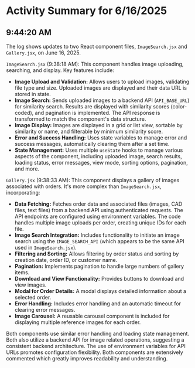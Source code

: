 # Activity Summary for 6/16/2025

## 9:44:20 AM
The log shows updates to two React component files, `ImageSearch.jsx` and `Gallery.jsx`, on June 16, 2025.

`ImageSearch.jsx` (9:38:18 AM): This component handles image uploading, searching, and display.  Key features include:

* **Image Upload and Validation:**  Allows users to upload images, validating file type and size.  Uploaded images are displayed and their data URL is stored in state.
* **Image Search:** Sends uploaded images to a backend API (`API_BASE_URL`) for similarity search.  Results are displayed with similarity scores (color-coded), and pagination is implemented.  The API response is transformed to match the component's data structure.
* **Image Display:** Images are displayed in a grid or list view, sortable by similarity or name, and filterable by minimum similarity score.
* **Error and Success Handling:** Uses state variables to manage error and success messages, automatically clearing them after a set time.
* **State Management:** Uses multiple `useState` hooks to manage various aspects of the component, including uploaded image, search results, loading status, error messages, view mode, sorting options, pagination, and more.


`Gallery.jsx` (9:38:33 AM): This component displays a gallery of images associated with orders.  It's more complex than `ImageSearch.jsx`, incorporating:

* **Data Fetching:** Fetches order data and associated files (images, CAD files, text files) from a backend API using authenticated requests.  The API endpoints are configured using environment variables.  The code handles multiple image uploads per order, creating unique IDs for each file.
* **Image Search Integration:** Includes functionality to initiate an image search using the `IMAGE_SEARCH_API` (which appears to be the same API used in `ImageSearch.jsx`).
* **Filtering and Sorting:** Allows filtering by order status and sorting by creation date, order ID, or customer name.
* **Pagination:** Implements pagination to handle large numbers of gallery items.
* **Download and View Functionality:**  Provides buttons to download and view images.
* **Modal for Order Details:**  A modal displays detailed information about a selected order.
* **Error Handling:** Includes error handling and an automatic timeout for clearing error messages.
* **Image Carousel:** A reusable carousel component is included for displaying multiple reference images for each order.

Both components use similar error handling and loading state management.  Both also utilize a backend API for image related operations, suggesting a consistent backend architecture.  The use of environment variables for API URLs promotes configuration flexibility.  Both components are extensively commented which greatly improves readability and understanding.
